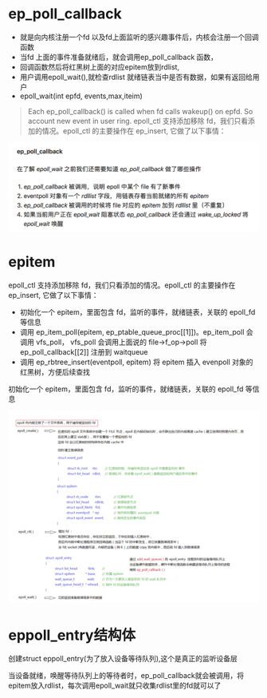 # ep_poll_callback

- 就是向内核注册一个fd 以及fd上面监听的感兴趣事件后，内核会注册一个回调函数
- 当fd 上面的事件准备就绪后，就会调用ep_poll_callback 函数，
- 回调函数然后将红黑树上面的对应epitem放到rdlist, 
- 用户调用epoll_wait(),就检查rdlist 就绪链表当中是否有数据，如果有返回给用户
- epoll_wait(int epfd, events,max,iteim)

>Each ep_poll_callback() is called when fd calls wakeup() on epfd.
 So account new event in user ring.
 epoll_ctl 支持添加移除 fd，我们只看添加的情况。epoll_ctl 的主要操作在 ep_insert, 它做了以下事情：

![](https://github.com/wabc1994/InterviewRecord/blob/master/io复用/picture/ep_poll_callback.png)
 
 # epitem
 epoll_ctl 支持添加移除 fd，我们只看添加的情况。epoll_ctl 的主要操作在 ep_insert, 它做了以下事情：
 
 - 初始化一个 epitem，里面包含 fd，监听的事件，就绪链表，关联的 epoll_fd 等信息
 - 调用 ep_item_poll(epitem, ep_ptable_queue_proc[[1]])。ep_item_poll 会调用 vfs_poll， vfs_poll 会调用上面说的 file->f_op->poll 将 ep_poll_callback[[2]] 注册到 waitqueue
 - 调用 ep_rbtree_insert(eventpoll, epitem) 将 epitem 插入 evenpoll 对象的红黑树，方便后续查找
 
 初始化一个 epitem，里面包含 fd，监听的事件，就绪链表，关联的 epoll_fd 等信息

![](https://github.com/wabc1994/InterviewRecord/blob/master/io复用/picture/ep_poll_callback().png)

# eppoll_entry结构体
创建struct eppoll_entry(为了放入设备等待队列),这个是真正的监听设备层

当设备就绪，唤醒等待队列上的等待者时，ep_poll_callback就会被调用，将epitem放入rdlist，每次调用epoll_wait就只收集rdlist里的fd就可以了